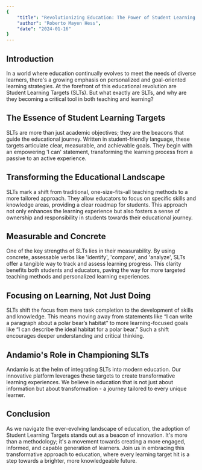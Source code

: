 ```yaml
---
{
    "title": "Revolutionizing Education: The Power of Student Learning Targets",
    "author": "Roberto Mayen Hess",
    "date": "2024-01-16"
}
---
```


## Introduction

In a world where education continually evolves to meet the needs of diverse learners, there's a growing emphasis on personalized and goal-oriented learning strategies. At the forefront of this educational revolution are Student Learning Targets (SLTs). But what exactly are SLTs, and why are they becoming a critical tool in both teaching and learning?

## The Essence of Student Learning Targets

SLTs are more than just academic objectives; they are the beacons that guide the educational journey. Written in student-friendly language, these targets articulate clear, measurable, and achievable goals. They begin with an empowering 'I can' statement, transforming the learning process from a passive to an active experience.

## Transforming the Educational Landscape

SLTs mark a shift from traditional, one-size-fits-all teaching methods to a more tailored approach. They allow educators to focus on specific skills and knowledge areas, providing a clear roadmap for students. This approach not only enhances the learning experience but also fosters a sense of ownership and responsibility in students towards their educational journey.

## Measurable and Concrete
One of the key strengths of SLTs lies in their measurability. By using concrete, assessable verbs like 'identify', 'compare', and 'analyze', SLTs offer a tangible way to track and assess learning progress. This clarity benefits both students and educators, paving the way for more targeted teaching methods and personalized learning experiences.

## Focusing on Learning, Not Just Doing

SLTs shift the focus from mere task completion to the development of skills and knowledge. This means moving away from statements like “I can write a paragraph about a polar bear’s habitat” to more learning-focused goals like “I can describe the ideal habitat for a polar bear.” Such a shift encourages deeper understanding and critical thinking.

## Andamio's Role in Championing SLTs

Andamio is at the helm of integrating SLTs into modern education. Our innovative platform leverages these targets to create transformative learning experiences. We believe in education that is not just about information but about transformation - a journey tailored to every unique learner.

## Conclusion

As we navigate the ever-evolving landscape of education, the adoption of Student Learning Targets stands out as a beacon of innovation. It's more than a methodology; it's a movement towards creating a more engaged, informed, and capable generation of learners. Join us in embracing this transformative approach to education, where every learning target hit is a step towards a brighter, more knowledgeable future.